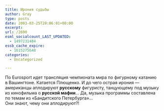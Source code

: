 ```yaml
---
title: Ирония судьбы
author: Gray
type: posts
date: 2003-03-25T20:06:01+00:00
excerpt:
url: /2690
esml_socialcount_LAST_UPDATED:
  - 1497231484
essb_cache_expire:
  - 1615275648
categories:
  - Uncategorized

---
```








По Eurosport идет трансляция чемпионата мира по фигурному катанию в Вашингтоне. Катается Плющенко. И до чего острая ирония &#8212; американцы аплодируют **русскому** фигуристу, танцующему под музыку из кинофильма о **русской мафии**&#8230; Да, музыка программы составлена по темам из &#171;Бандитского Петербурга&#187;&#8230;  
Они знают, чему они аплодируют?!